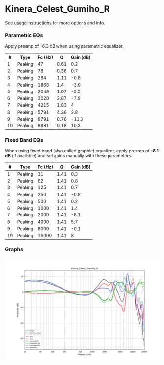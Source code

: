 # Kinera_Celest_Gumiho_R
See [usage instructions](https://github.com/jaakkopasanen/AutoEq#usage) for more options and info.

### Parametric EQs
Apply preamp of -6.3 dB when using parametric equalizer.

|   # | Type    |   Fc (Hz) |    Q |   Gain (dB) |
|-----|---------|-----------|------|-------------|
|   1 | Peaking |        47 | 0.61 |         0.2 |
|   2 | Peaking |        78 | 0.36 |         0.7 |
|   3 | Peaking |       284 | 1.11 |        -0.8 |
|   4 | Peaking |      1868 | 1.4  |        -3.9 |
|   5 | Peaking |      2049 | 1.07 |        -5.5 |
|   6 | Peaking |      3020 | 2.87 |        -7.9 |
|   7 | Peaking |      4215 | 1.83 |         4   |
|   8 | Peaking |      5791 | 4.36 |         2.8 |
|   9 | Peaking |      8791 | 0.76 |       -11.3 |
|  10 | Peaking |      8881 | 0.18 |        10.3 |

### Fixed Band EQs
When using fixed band (also called graphic) equalizer, apply preamp of **-8.1 dB** (if available) and set gains manually with these parameters.

|   # | Type    |   Fc (Hz) |    Q |   Gain (dB) |
|-----|---------|-----------|------|-------------|
|   1 | Peaking |        31 | 1.41 |         0.3 |
|   2 | Peaking |        62 | 1.41 |         0.8 |
|   3 | Peaking |       125 | 1.41 |         0.7 |
|   4 | Peaking |       250 | 1.41 |        -0.8 |
|   5 | Peaking |       500 | 1.41 |         0.2 |
|   6 | Peaking |      1000 | 1.41 |         1.4 |
|   7 | Peaking |      2000 | 1.41 |        -8.1 |
|   8 | Peaking |      4000 | 1.41 |         5.7 |
|   9 | Peaking |      8000 | 1.41 |        -0.1 |
|  10 | Peaking |     16000 | 1.41 |         8   |

### Graphs
![](./Kinera_Celest_Gumiho_R.png)
